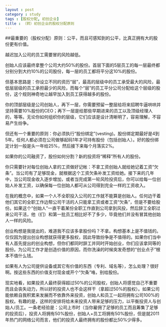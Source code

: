 ```yaml
---
layout : post
category : study
tags : [股权分配, 初创企业]
title : （转）初创企业的股权分配原则
---
```


##最重要的（股权分配）原则：公平，而且可感知到的公平，比真正拥有大的股份更有价值。

越迟加入公司的员工需要冒的风险越低。

创始人应该最终拿整个公司大约50%的股份。首层下面的5层员工的每一层最终都分别分到大约10%的公司股份，每一层的员工都将平分这10%的股份。

但基本思路是：你设立不同的资历“层”，最高的层级中的员工承受最大的风险，最低层层级的员工承担最少的风险，而每个“层”的员工平分公司分配给这个层级的股份，这个规则神奇地让越早加入到员工获得越多的股份。

你的顶部层级是公司创始人，再下一层，你需要预留一整层给将来招聘牛逼哄哄并坚持需要10%股份的CEO；再下一层是给那些早期进来的员工以及顶级经理人的，等等。无论你如何组织你的层级，它们应该是设计清晰明了，容易理解，不容易产生纷争。

但还有一个重要的原则：你必须执行“股份绑定”(vesting)。股份绑定期最好是4到5年。任何人都必须在公司做够起码1年才可持有股份（包括创始人）。好的股份绑定计划一般是头一年给25%，然后接下来每个月落实2%。

如果你的公司融资了，股份如何分割？新的投资将“稀释”所有人的股份。

你只需要针对每位创始人拿的工资做好记帐：不拿工资创始人就给她记着工资“欠条”。当公司有了足够现金，就根据这个工资欠条补发工资给她。接下来的几年中，当公司现金收入逐步增加，或者当完成第一轮风险投资后，你可以给每一位创始人补发工资，以确保每一位创始人都可从公司得到完全一样的工资收入。

在我的概念中，如果一个人不全职投入公司的工作就不能算是创始人。任何边干着他们其它的全职工作边帮公司干活的人只能拿工资或者工资“欠条”，但是不要给股份。如果这个“创始人”一直干着某份全职工作直到公司拿到风投，然后辞工全职过来公司干活，他（们）和第一批员工相比好不了多少，毕竟他们并没有冒其他创始人一样的风险。

创业构想是我提出的，难道我不应该多拿股份吗？不拿。构想基本上是不值钱的。仅仅因为提出创业构想就获得更多股权，因此导致纷争是不值得的。如果你们当中有人首先提出的创业构想，但你们都同时辞工并同时开始创业，你们应该拿同等的股份。为公司工作才是创造价值的原因，而你洗澡的时候突发奇想的“创业点子”根本不值什么钱。

如果有人为公司提供设备或其它有价值的东西（专利、域名等），怎么处理？很好啊。按这些东西的价值支付现金或开个“欠条”咯，别给股份。

现实地看，如果投资人最终获得超过50%的公司股权，创始人将感觉自己不重要而且会丧失动力，所以好的投资人也不会这样干（拿超过50%的股权）。如果公司能依赖自我积累来发展而不依靠外来投资，创始人和员工一起将拥有公司100%的股权。有趣的是，这样的安排将给未来投资人带来足够的压力，以平衡投资人与创始人/员工。一条老经验是：公司上市时（当你雇佣了足够的员工而且筹集了足够的投资后），投资人将拥有50%股份，创始人+员工将拥有50%股份，但是就2011年热门的网络公司而言，他们的投资人最终拥有的股份都比50%少得多。

